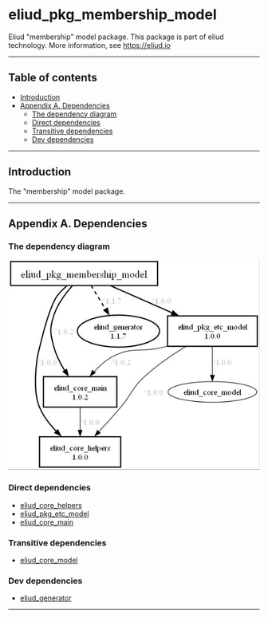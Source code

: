 # eliud_pkg_membership_model

Eliud "membership" model package. 
This package is part of eliud technology. More information, see https://eliud.io

---

## Table of contents

<!-- toc -->

- [Introduction](#introduction)
- [Appendix A. Dependencies](#appendix-a-dependencies)
  * [The dependency diagram](#the-dependency-diagram)
  * [Direct dependencies](#direct-dependencies)
  * [Transitive dependencies](#transitive-dependencies)
  * [Dev dependencies](#dev-dependencies)

<!-- tocstop -->

---

## Introduction

The "membership" model package.

---

## Appendix A. Dependencies

### The dependency diagram

![Dependency diagram](https://github.com/eliudio/eliud_pkg_membership_model/raw/main/depends.jpg)

<!-- dependencies -->

### Direct dependencies
- [eliud_core_helpers](https://pub.dev/packages/eliud_core_helpers)
- [eliud_pkg_etc_model](https://pub.dev/packages/eliud_pkg_etc_model)
- [eliud_core_main](https://pub.dev/packages/eliud_core_main)

### Transitive dependencies
- [eliud_core_model](https://pub.dev/packages/eliud_core_model)

### Dev dependencies
- [eliud_generator](https://pub.dev/packages/eliud_generator)

<!-- dependenciesstop -->

---
